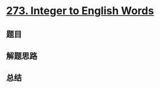 # [273. Integer to English Words](https://leetcode.com/problems/integer-to-english-words/)

## 题目


## 解题思路


## 总结


